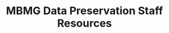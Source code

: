 ---
title: MBMG Data Preservation Staff Resources
layout: staffresources
permalink: /staffresources.html
---